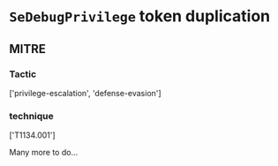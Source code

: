 # `SeDebugPrivilege` token duplication

## MITRE

### Tactic
['privilege-escalation', 'defense-evasion']

### technique
['T1134.001']

Many more to do...
